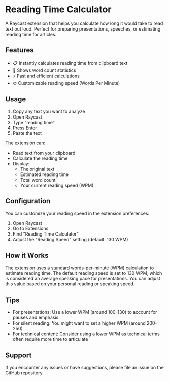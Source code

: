# Reading Time Calculator

A Raycast extension that helps you calculate how long it would take to read text out loud. Perfect for preparing presentations, speeches, or estimating reading time for articles.

## Features

- 📋 Instantly calculates reading time from clipboard text
- 🔢 Shows word count statistics
- ⚡️ Fast and efficient calculations
- ⚙️ Customizable reading speed (Words Per Minute)

## Usage

1. Copy any text you want to analyze
2. Open Raycast
3. Type "reading time"
4. Press Enter
5. Paste the text

The extension can:

- Read text from your clipboard
- Calculate the reading time
- Display:
  - The original text
  - Estimated reading time
  - Total word count
  - Your current reading speed (WPM)

## Configuration

You can customize your reading speed in the extension preferences:

1. Open Raycast
2. Go to Extensions
3. Find "Reading Time Calculator"
4. Adjust the "Reading Speed" setting (default: 130 WPM)

## How it Works

The extension uses a standard words-per-minute (WPM) calculation to estimate reading time. The default reading speed is set to 130 WPM, which is considered an average speaking pace for presentations. You can adjust this value based on your personal reading or speaking speed.

## Tips

- For presentations: Use a lower WPM (around 100-130) to account for pauses and emphasis
- For silent reading: You might want to set a higher WPM (around 200-250)
- For technical content: Consider using a lower WPM as technical terms often require more time to articulate

## Support

If you encounter any issues or have suggestions, please file an issue on the GitHub repository.
